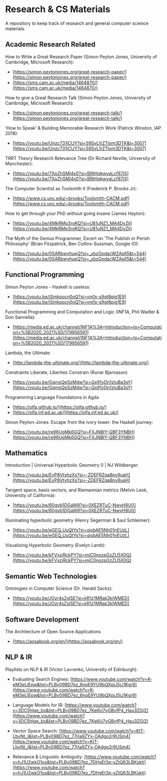 # Research & CS Materials

A repository to keep track of research and general computer science materials.

## Academic Research Related

How to Write a Great Research Paper (Simon Peyton Jones, University of Cambridge, Microsoft Research):

* [https://simon.peytonjones.org/great-research-paper/](https://simon.peytonjones.org/great-research-paper/)
* [https://sms.cam.ac.uk/media/1464870/](https://sms.cam.ac.uk/media/1464870/)

How to give a Great Research Talk (Simon Peyton Jones, University of Cambridge, Microsoft Research):

* [https://simon.peytonjones.org/great-research-talk/](https://simon.peytonjones.org/great-research-talk/)

‘How to Speak’ & Building Memorable Research Work (Patrick Winston, IAP 2018):

* [https://youtu.be/Unzc731iCUY?si=59SyL1rZTlom3DTK&t=3007](https://youtu.be/Unzc731iCUY?si=59SyL1rZTlom3DTK&t=3007)

TRRT Theory Research Relevance Tree (Dr Richard Neville, University of Manchester):

* [https://youtu.be/7XpZhSMI4x0?si=BRtHqkwyaLcf87jS](https://youtu.be/7XpZhSMI4x0?si=BRtHqkwyaLcf87jS)

The Computer Scientist as Toolsmith II (Frederick P. Brooks Jr):

* [https://www.cs.unc.edu/~brooks/Toolsmith-CACM.pdf](https://www.cs.unc.edu/~brooks/Toolsmith-CACM.pdf)

How to get through your PhD without going insane (James Hayton):

* [https://youtu.be/4MkRMp3roKQ?si=U81uNZ1_MA4DvZlj](https://youtu.be/4MkRMp3roKQ?si=U81uNZ1_MA4DvZlj)

The Myth of the Genius Programmer, Excert on ‘The Publish or Perish Philosophy’ (Brian Fitzpatrick, Ben Collins-Sussman, Google IO):

* [https://youtu.be/0SARbwvhupQ?si=_ybzGodacWZAelI5&t=544](https://youtu.be/0SARbwvhupQ?si=_ybzGodacWZAelI5&t=544)


## Functional Programming

Simon Peyton Jones - Haskell is useless:

* [https://youtu.be/iSmkqocn0oQ?si=vm1x-s9gt8pig1E9](https://youtu.be/iSmkqocn0oQ?si=vm1x-s9gt8pig1E9)

Functional Programming and Computation and Logic (INF1A, Phil Wadler & Don Sannella):

* [https://media.ed.ac.uk/channel/INF1A%3A+Introduction+to+Computation+%5B2020_2021%5D/179956591](https://media.ed.ac.uk/channel/INF1A%3A+Introduction+to+Computation+%5B2020_2021%5D/179956591)

Lambda, the Ultimate:

* [http://lambda-the-ultimate.org/](http://lambda-the-ultimate.org/)

Constraints Liberate, Liberties Constrain (Runar Bjarnason)

* [https://youtu.be/GqmsQeSzMdw?si=Qx91yDn1zIuBa3sY](https://youtu.be/GqmsQeSzMdw?si=Qx91yDn1zIuBa3sY)

Programming Language Foundations in Agda

* [https://plfa.github.io/](https://plfa.github.io/)
* [https://plfa.inf.ed.ac.uk/](https://plfa.inf.ed.ac.uk/)

Simon Peyton-Jones: Escape from the ivory tower: the Haskell journey:

* [https://youtu.be/re96UgMk6GQ?si=FXJNBlY-QBF3YNBH](https://youtu.be/re96UgMk6GQ?si=FXJNBlY-QBF3YNBH)


## Mathematics

Introduction | Universal Hyperbolic Geometry 0 | NJ Wildberger:

* [https://youtu.be/EvP8VtyhzXs?si=-ZDEFRZqa8py9uaH](https://youtu.be/EvP8VtyhzXs?si=-ZDEFRZqa8py9uaH)

Tangent space, basis vectors, and Riemannian metrics (Melvin Leok, University of California):

* [https://youtu.be/60gvb1DGaW8?si=0XEZRTuC-NwvH9U0](https://youtu.be/60gvb1DGaW8?si=0XEZRTuC-NwvH9U0)

Illuminating hyperbolic geometry (Henry Segerman & Saul Schleimer):

* [https://youtu.be/eGEQ_UuQtYs?si=qjsbAE5Nh01nEUzL](https://youtu.be/eGEQ_UuQtYs?si=qjsbAE5Nh01nEUzL)

Visualizing Hyperbolic Geometry (Evelyn Lamb):

* [https://youtu.be/kFVxzjRckPY?si=miC0nozpGzZU5X0Q](https://youtu.be/kFVxzjRckPY?si=miC0nozpGzZU5X0Q)


## Semantic Web Technologies

Ontologies in Computer Science (Dr. Harald Sacks):

* [https://youtu.be/JOzr4sZsISE?si=kR1z1MRak3kIWMED](https://youtu.be/JOzr4sZsISE?si=kR1z1MRak3kIWMED)


## Software Development

The Architecture of Open Source Applications

* [https://aosabook.org/en/](https://aosabook.org/en/)


## NLP & IR

Playlists on NLP & IR (Victor Lavrenko, University of Edinburgh):

* Evaluating Search Engines: [https://www.youtube.com/watch?v=K-eM3eLIEpw&list=PLBv09BD7ez_6nqE9YU9bQXpjJ5jJ1Kgr9](https://www.youtube.com/watch?v=K-eM3eLIEpw&list=PLBv09BD7ez_6nqE9YU9bQXpjJ5jJ1Kgr9)

* Language Models for IR: [https://www.youtube.com/watch?v=3DC5hlge_bs&list=PLBv09BD7ez_7Ke6U7yGBvfP4_Hau3ZGj2](https://www.youtube.com/watch?v=3DC5hlge_bs&list=PLBv09BD7ez_7Ke6U7yGBvfP4_Hau3ZGj2)

* Vector Space Search: [https://www.youtube.com/watch?v=KIT-LbvNt_I&list=PLBv09BD7ez_77rla9ZYx-OAdgo2r9USm4](https://www.youtube.com/watch?v=KIT-LbvNt_I&list=PLBv09BD7ez_77rla9ZYx-OAdgo2r9USm4)

* Relevance & Linguistic Ambiguity: [https://www.youtube.com/watch?v=hJ1U2wkO1os&list=PLBv09BD7ez_7DHgEt3p-sZtQ63LBKxktj](https://www.youtube.com/watch?v=hJ1U2wkO1os&list=PLBv09BD7ez_7DHgEt3p-sZtQ63LBKxktj)
